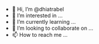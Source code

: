 - 👋 Hi, I’m @dhiatrabel
- 👀 I’m interested in ...
- 🌱 I’m currently learning ...
- 💞️ I’m looking to collaborate on ...
- 📫 How to reach me ...

<!---
dhiatrabel/dhiatrabel is a ✨ special ✨ repository because its `README.md` (this file) appears on your GitHub profile.
You can click the Preview link to take a look at your changes.
--->
